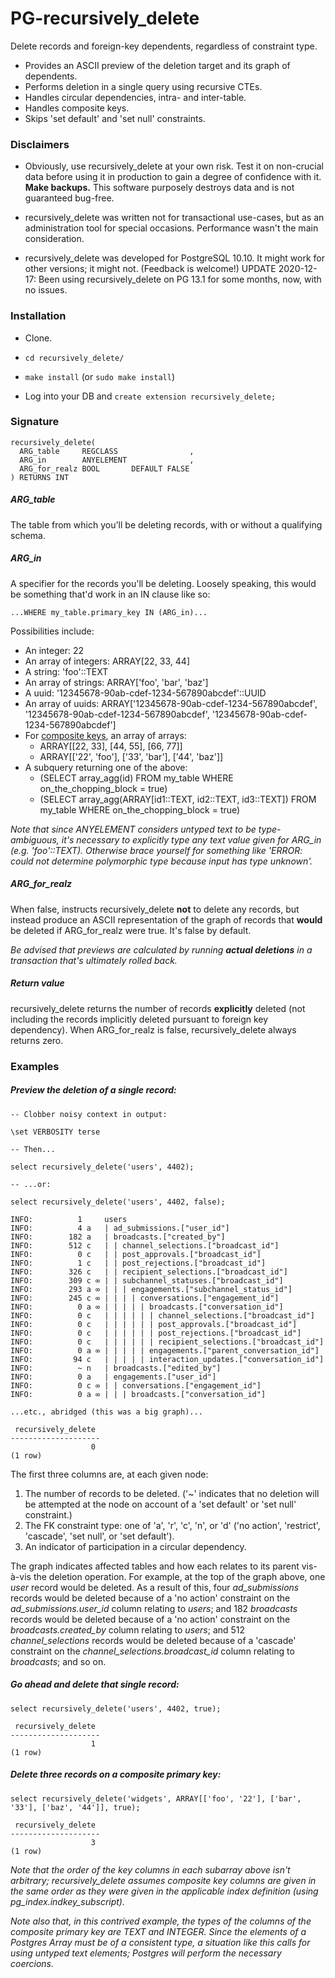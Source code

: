 # PG-recursively_delete

Delete records and foreign-key dependents, regardless of constraint type.

- Provides an ASCII preview of the deletion target and its graph of dependents.
- Performs deletion in a single query using recursive CTEs.
- Handles circular dependencies, intra- and inter-table.
- Handles composite keys.
- Skips 'set default' and 'set null' constraints.

### Disclaimers

- Obviously, use recursively_delete at your own risk. Test it on non-crucial data before using it in production to gain a degree of confidence with it. **Make backups.** This software purposely destroys data and is not guaranteed bug-free.

- recursively_delete was written not for transactional use-cases, but as an administration tool for special occasions. Performance wasn't the main consideration.

- recursively_delete was developed for PostgreSQL 10.10. It might work for other versions; it might not. (Feedback is welcome!) UPDATE 2020-12-17: Been using recursively_delete on PG 13.1 for some months, now, with no issues.

### Installation

* Clone.

* `cd recursively_delete/`

* `make install` (or `sudo make install`)

* Log into your DB and `create extension recursively_delete;`

### Signature

```PLpgSQL
recursively_delete(
  ARG_table     REGCLASS                ,
  ARG_in        ANYELEMENT              ,
  ARG_for_realz BOOL       DEFAULT FALSE
) RETURNS INT
```

##### ARG_table

The table from which you'll be deleting records, with or without a qualifying schema.

##### ARG_in

A specifier for the records you'll be deleting. Loosely speaking, this would be something that'd work in an IN clause like so:

```PLpgSQL
...WHERE my_table.primary_key IN (ARG_in)...
```

Possibilities include:

- An integer: 22
- An array of integers: ARRAY[22, 33, 44]
- A string: 'foo'::TEXT
- An array of strings: ARRAY['foo', 'bar', 'baz']
- A uuid: '12345678-90ab-cdef-1234-567890abcdef'::UUID
- An array of uuids: ARRAY['12345678-90ab-cdef-1234-567890abcdef', '12345678-90ab-cdef-1234-567890abcdef', '12345678-90ab-cdef-1234-567890abcdef']
- For [composite keys](#delete-three-records-on-a-composite-primary-key), an array of arrays:
  -  ARRAY[[22, 33], [44, 55], [66, 77]]
  -  ARRAY[['22', 'foo'], ['33', 'bar'], ['44', 'baz']]
- A subquery returning one of the above:
  - (SELECT array_agg(id) FROM my_table WHERE on_the_chopping_block = true)
  - (SELECT array_agg(ARRAY[id1::TEXT, id2::TEXT, id3::TEXT]) FROM my_table WHERE on_the_chopping_block = true)

*Note that since ANYELEMENT considers untyped text to be type-ambiguous, it's necessary to explicitly type any text value given for ARG_in (e.g. 'foo'::TEXT). Otherwise brace yourself for something like 'ERROR:  could not determine polymorphic type because input has type unknown'.*

##### ARG_for_realz

When false, instructs recursively_delete **not** to delete any records, but instead produce an ASCII representation of the graph of records that **would** be deleted if ARG_for_realz were true. It's false by default.

*Be advised that previews are calculated by running **actual deletions** in a transaction that's ultimately rolled back.*

##### Return value

recursively_delete returns the number of records **explicitly** deleted (not including the records implicitly deleted pursuant to foreign key dependency). When ARG_for_realz is false, recursively_delete always returns zero.

### Examples

##### Preview the deletion of a single record:

```PLpgSQL
-- Clobber noisy context in output:

\set VERBOSITY terse

-- Then...

select recursively_delete('users', 4402);

-- ...or:

select recursively_delete('users', 4402, false);
```

```
INFO:          1     users
INFO:          4 a   | ad_submissions.["user_id"]
INFO:        182 a   | broadcasts.["created_by"]
INFO:        512 c   | | channel_selections.["broadcast_id"]
INFO:          0 c   | | post_approvals.["broadcast_id"]
INFO:          1 c   | | post_rejections.["broadcast_id"]
INFO:        326 c   | | recipient_selections.["broadcast_id"]
INFO:        309 c ∞ | | subchannel_statuses.["broadcast_id"]
INFO:        293 a ∞ | | | engagements.["subchannel_status_id"]
INFO:        245 c ∞ | | | | conversations.["engagement_id"]
INFO:          0 a ∞ | | | | | broadcasts.["conversation_id"]
INFO:          0 c   | | | | | | channel_selections.["broadcast_id"]
INFO:          0 c   | | | | | | post_approvals.["broadcast_id"]
INFO:          0 c   | | | | | | post_rejections.["broadcast_id"]
INFO:          0 c   | | | | | | recipient_selections.["broadcast_id"]
INFO:          0 a ∞ | | | | | engagements.["parent_conversation_id"]
INFO:         94 c   | | | | | interaction_updates.["conversation_id"]
INFO:          ~ n   | broadcasts.["edited_by"]
INFO:          0 a   | engagements.["user_id"]
INFO:          0 c ∞ | | conversations.["engagement_id"]
INFO:          0 a ∞ | | | broadcasts.["conversation_id"]

...etc., abridged (this was a big graph)...

 recursively_delete
--------------------
                  0
(1 row)

```

The first three columns are, at each given node:

1. The number of records to be deleted. ('~' indicates that no deletion will be attempted at the node on account of a 'set default' or 'set null' constraint.)
2. The FK constraint type: one of 'a', 'r', 'c', 'n', or 'd' ('no action', 'restrict', 'cascade', 'set null', or 'set default').
3. An indicator of participation in a circular dependency.


The graph indicates affected tables and how each relates to its parent vis-à-vis the deletion operation. For example, at the top of the graph above, one *user* record would be deleted. As a result of this, four *ad_submissions* records would be deleted because of a 'no action' constraint on the *ad_submissions.user_id* column relating to *users*; and 182 *broadcasts* records would be deleted because of a 'no action' constraint on the *broadcasts.created_by* column relating to *users*; and 512 *channel_selections* records would be deleted because of a 'cascade' constraint on the *channel_selections.broadcast_id* column relating to *broadcasts*; and so on.

##### Go ahead and delete that single record:

```PLpgSQL
select recursively_delete('users', 4402, true);
```

```
 recursively_delete
--------------------
                  1
(1 row)
```

##### Delete three records on a composite primary key:

```PLpgSQL
select recursively_delete('widgets', ARRAY[['foo', '22'], ['bar', '33'], ['baz', '44']], true);
```

```
 recursively_delete
--------------------
                  3
(1 row)
```

*Note that the order of the key columns in each subarray above isn't arbitrary; recursively_delete assumes composite key columns are given in the same order as they were given in the applicable index definition (using pg_index.indkey_subscript).*

*Note also that, in this contrived example, the types of the columns of the composite primary key are TEXT and INTEGER. Since the elements of a Postgres Array must be of a consistent type, a situation like this calls for using untyped text elements; Postgres will perform the necessary coercions.*
